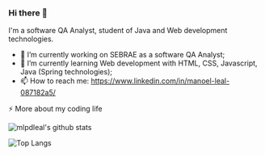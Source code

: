 ### Hi there 👋

I'm a software QA Analyst, student of Java and Web development technologies.

- 🔭 I’m currently working on SEBRAE as a software QA Analyst;
- 🌱 I’m currently learning Web development with HTML, CSS, Javascript, Java (Spring technologies);
- 📫 How to reach me: https://www.linkedin.com/in/manoel-leal-087182a5/

⚡️ More about my coding life

![mlpdleal's github stats](https://github-readme-stats.vercel.app/api?username=mlpdleal&count_private=true&show_icons=true&theme=onedark&refresh=true)

![Top Langs](https://github-readme-stats.vercel.app/api/top-langs/?username=mlpdleal&layout=compact&hide=css,html)


